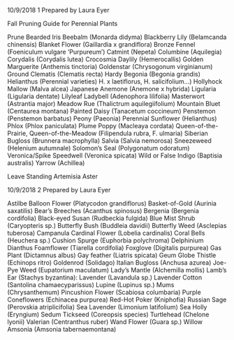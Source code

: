 

10/9/2018 1 Prepared by Laura Eyer 
 
Fall Pruning Guide for Perennial Plants 
 
Prune 
Bearded Iris 
Beebalm (Monarda didyma) 
Blackberry Lily (Belamcanda chinensis) 
Blanket Flower (Gaillardia x grandiflora) 
Bronze Fennel (Foeniculum vulgare ‘Purpureum’) 
Catmint (Nepeta) 
Columbine (Aquilegia) 
Corydalis (Corydalis lutea) 
Crocosmia 
Daylily (Hemerocallis) 
Golden Marguerite (Anthemis tinctoria) 
Goldenstar (Chrysogonum virginianum) 
Ground Clematis (Clematis recta) 
Hardy Begonia (Begonia grandis) 
Helianthus (Perennial varieties) H. x laetiflorus, H. salicifolium...) 
Hollyhock Mallow (Malva alcea) 
Japanese Anemone (Anemone x hybrida) 
Ligularia (Ligularia dentate) 
Lilyleaf Ladybell (Adenophora lilifolia) 
Masterwort (Astrantia major) 
Meadow Rue (Thalictrum aquilegiifolium) 
Mountain Bluet (Centaurea montana) 
Painted Daisy (Tanacetum coccineum) 
Penstemon (Penstemon barbatus) 
Peony (Paeonia) 
Perennial Sunflower (Helianthus) 
Phlox (Phlox paniculata) 
Plume Poppy (Macleaya cordata) 
Queen-of-the-Prairie, Queen-of-the-Meadow (Filipendula rubra, F. ulmaria) 
Siberian Bugloss (Brunnera macrophylla) 
Salvia (Salvia nemorosa) 
Sneezeweed (Helenium autumnale) 
Solomon’s Seal (Polygonatum odoratum) 
Veronica/Spike Speedwell (Veronica spicata) 
Wild or False Indigo (Baptisia australis) 
Yarrow (Achillea) 
 
Leave Standing 
Artemisia 
Aster 

10/9/2018 2 Prepared by Laura Eyer 
 
Astilbe 
Balloon Flower (Platycodon grandiflorus) 
Basket-of-Gold (Aurinia saxatilis) 
Bear’s Breeches (Acanthus spinosus) 
Bergenia (Bergenia cordifolia) 
Black-eyed Susan (Rudbeckia fulgida) 
Blue Mist Shrub (Caryopteris sp.) 
Butterfly Bush (Buddleia davidii) 
Butterfly Weed (Asclepias tuberosa) 
Campanula 
Cardinal Flower (Lobelia cardinalis) 
Coral Bells (Heuchera sp.) 
Cushion Spurge (Euphorbia polychroma) 
Delphinium 
Dianthus 
Foamflower (Tiarella cordifolia) 
Foxglove (Digitalis purpurea) 
Gas Plant (Dictamnus albus) 
Gay feather (Liatris spicata) 
Geum 
Globe Thistle (Echinops ritro) 
Goldenrod (Solidago) 
Italian Bugloss (Anchusa azurea) 
Joe-Pye Weed (Eupatorium maculatum) 
Lady’s Mantle (Alchemilla mollis) 
Lamb’s Ear (Stachys byzantina): 
Lavender (Lavandula sp.) 
Lavender Cotton (Santolina chamaecyparissus) 
Lupine (Lupinus sp.) 
Mums (Chrysanthemum) 
Pincushion Flower (Scabiosa columbaria) 
Purple Coneflowers (Echinacea purpurea) 
Red-Hot Poker (Kniphofia) 
Russian Sage (Perovskia atriplicifolia) 
Sea Lavender (Limonium latifolium) 
Sea Holly (Eryngium) 
Sedum 
Tickseed (Coreopsis species) 
Turtlehead (Chelone lyonii) 
Valerian (Centranthus ruber) 
Wand Flower (Guara sp.) 
Willow Amsonia (Amsonia tabernaemontana) 